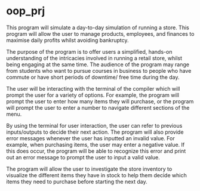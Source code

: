 # oop_prj
This program will simulate a day-to-day simulation of running a store. This program will allow the user to manage products, employees, and finances to maximise daily profits whilst avoiding bankruptcy.

The purpose of the program is to offer users a simplified, hands-on understanding of the intricacies involved in running a retail store, whilst being engaging at the same time. The audience of the program may range from students who want to pursue courses in business to people who have commute or have short periods of downtime/ free time during the day.

The user will be interacting with the terminal of the compiler which will prompt the user for a variety of options. For example, the program will prompt the user to enter how many items they will purchase, or the program will prompt the user to enter a number to navigate different sections of the menu.

By using the terminal for user interaction, the user can refer to previous inputs/outputs to decide their next action. The program will also provide error messages whenever the user has inputted an invalid value. For example, when purchasing items, the user may enter a negative value. If this does occur, the program will be able to recognize this error and print out an error message to prompt the user to input a valid value.

The program will allow the user to investigate the store inventory to visualize the different items they have in stock to help them decide which items they need to purchase before starting the next day.
